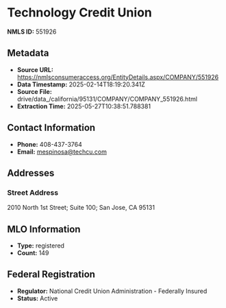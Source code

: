 # Technology Credit Union

**NMLS ID:** 551926

## Metadata
- **Source URL:** https://nmlsconsumeraccess.org/EntityDetails.aspx/COMPANY/551926
- **Data Timestamp:** 2025-02-14T18:19:20.341Z
- **Source File:** drive/data_/california/95131/COMPANY/COMPANY_551926.html
- **Extraction Time:** 2025-05-27T10:38:51.788381

## Contact Information
- **Phone:** 408-437-3764
- **Email:** mespinosa@techcu.com

## Addresses
### Street Address
2010 North 1st Street; Suite 100; San Jose, CA 95131

## MLO Information
- **Type:** registered
- **Count:** 149

## Federal Registration
- **Regulator:** National Credit Union Administration - Federally Insured
- **Status:** Active
